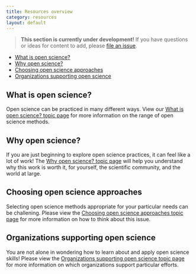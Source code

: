 ```yaml
---
title: Resources overview
category: resources
layout: default
---
```


> **This section is currently under development!**
> If you have questions or ideas for content to add,
> please [file an issue](https://github.com/chanzuckerberg/open-science/issues).

- [What is open science?](#what-is-open-science)
- [Why open science?](#why-open-science)
- [Choosing open science approaches](#choosing-open-science-approaches)
- [Organizations supporting open science](#organizations-supporting-open-science)

## What is open science?

Open science can be practiced in many different ways.
View our [What is open science? topic page](/open-science/resources/what_open/)
for more information on the range of open science methods.

## Why open science?

If you are just beginning to explore open science practices,
it can feel like a lot of work!
The [Why open science? topic page](/open-science/resources/what_open/)
will help you understand why this work is worth it,
for yourself, the scientific community, and the world at large.

## Choosing open science approaches

Selecting open science methods appropriate for your particular needs can be challening.
Please view the
[Choosing open science approaches topic page](/open-science/resources/choosing/)
for more information on how to think about this issue.

## Organizations supporting open science

You are not alone in wondering how to learn about and apply open science skills!
Please view the 
[Organizations supporting open science topic page](/open-science/resources/organizations/)
for more information on which organizations support particular efforts.
